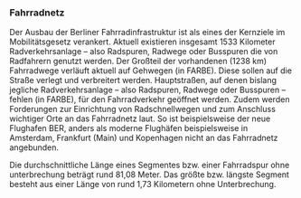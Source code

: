 ### Fahrradnetz
Der Ausbau der Berliner Fahrradinfrastruktur ist als eines der Kernziele im Mobilitätsgesetz verankert. Aktuell existieren
insgesamt 1533 Kilometer Radverkehrsanlage – also Radspuren, Radwege oder Busspuren die von Radfahrern genutzt werden. 
Der Großteil der vorhandenen (1238 km) Fahrradwege verläuft aktuell auf Gehwegen (in FARBE). Diese sollen auf die Straße 
verlegt und verbreitert werden. Hauptstraßen, auf denen bislang jegliche Radverkehrsanlage – also Radspuren, Radwege oder
Busspuren – fehlen (in FARBE), für den Fahrradverkehr geöffnet werden. Zudem werden Forderungen zur Einrichtung von
Radschnellwegen und zum Anschluss wichtiger Orte an das Fahrradnetz laut. So ist beispielsweise der neue Flughafen BER,
anders als moderne Flughäfen beispielsweise in Amsterdam, Frankfurt (Main) und Kopenhagen nicht an das Fahrradnetz 
angebunden.

Die durchschnittliche Länge eines Segmentes bzw. einer Fahrradspur ohne unterbrechung beträgt rund 81,08 Meter. 
Das größte bzw. längste Segment besteht aus einer Länge von rund 1,73 Kilometern ohne Unterbrechung.

